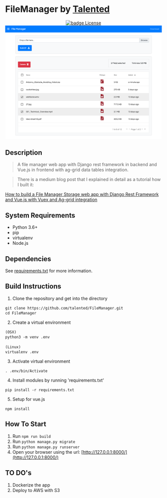 # FileManager by <a href="https://github.com/talented">Talented</a>

<div align="center">
  <a href="https://github.com/igeligel/personal-site/blob/master/LICENSE"><img src="https://img.shields.io/badge/License-MIT-1da1f2.svg?style=flat" alt="badge License" /></a>
</div>

<div style="text-align:center"><img src ="./Screenshot.png" /></div>

## Description

> A file manager web app with Django rest framework in backend and Vue.js in frontend with ag-grid data tables integration.

> There is a medium blog post that I explained in detail as a tutorial how I built it:
<p><a href="https://medium.com/@ozguryarikkas/how-to-build-a-file-manager-storage-web-app-with-django-rest-framework-and-vue-js-e89a83318e9c">How to build a File Manager Storage web app with Django Rest Framework and Vue.js with Vuex and Ag-grid integration</a></p>


## System Requirements
* Python 3.6+
* pip
* virtualenv
* Node.js

## Dependencies
See [requirements.txt](https://github.com/talented/filemanager/blob/master/requirements.txt) for more information.

## Build Instructions

1. Clone the repository and get into the directory
```
git clone https://github.com/talented/FileManager.git
cd FileManager
```
2. Create a virtual environment
```
(OSX)
python3 -m venv .env

(Linux)
virtualenv .env
```

3. Activate virtual environment
```
. .env/bin/Activate
```

4. Install modules by running 'requirements.txt'
```
pip install -r requirements.txt
```

5. Setup for vue.js
```
npm install
```

## How To Start

1.  Run `npm run build`
2.  Run `python manage.py migrate`
3.  Run `python manage.py runserver`
4.  Open your browser using the url: [http://127.0.0.1:8000/](http://127.0.0.1:8000/)

## TO DO's

1. Dockerize the app
2. Deploy to AWS with S3
